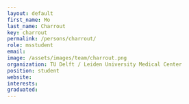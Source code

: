 ```yaml
---
layout: default
first_name: Mo
last_name: Charrout
key: charrout
permalink: /persons/charrout/
role: msstudent
email: 
image: /assets/images/team/charrout.png
organization: TU Delft / Leiden University Medical Center
position: student
website:
interests:
graduated:
---
```

